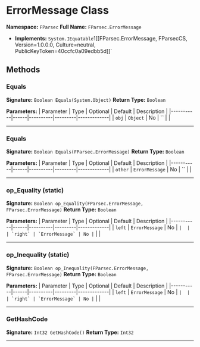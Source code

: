 # ErrorMessage Class

**Namespace:** `FParsec`
**Full Name:** `FParsec.ErrorMessage`
- **Implements:** `System.IEquatable`1[[FParsec.ErrorMessage, FParsecCS, Version=1.0.0.0, Culture=neutral, PublicKeyToken=40ccfc0a09edbb5d]]`

## Methods

### Equals

**Signature:** `Boolean Equals(System.Object)`
**Return Type:** `Boolean`

**Parameters:**
| Parameter | Type | Optional | Default | Description |
|-----------|------|----------|---------|-------------|
| `obj` | `Object` | No | `` |  |

---

### Equals

**Signature:** `Boolean Equals(FParsec.ErrorMessage)`
**Return Type:** `Boolean`

**Parameters:**
| Parameter | Type | Optional | Default | Description |
|-----------|------|----------|---------|-------------|
| `other` | `ErrorMessage` | No | `` |  |

---

### op_Equality (static)

**Signature:** `Boolean op_Equality(FParsec.ErrorMessage, FParsec.ErrorMessage)`
**Return Type:** `Boolean`

**Parameters:**
| Parameter | Type | Optional | Default | Description |
|-----------|------|----------|---------|-------------|
| `left` | `ErrorMessage` | No | `` |  |
| `right` | `ErrorMessage` | No | `` |  |

---

### op_Inequality (static)

**Signature:** `Boolean op_Inequality(FParsec.ErrorMessage, FParsec.ErrorMessage)`
**Return Type:** `Boolean`

**Parameters:**
| Parameter | Type | Optional | Default | Description |
|-----------|------|----------|---------|-------------|
| `left` | `ErrorMessage` | No | `` |  |
| `right` | `ErrorMessage` | No | `` |  |

---

### GetHashCode

**Signature:** `Int32 GetHashCode()`
**Return Type:** `Int32`

---